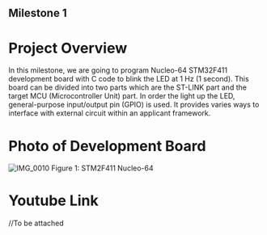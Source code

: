 ## Milestone 1 
# Project Overview
In this milestone, we are going to program Nucleo-64 STM32F411 development board with C code to blink the LED at 1 Hz (1 second). This board can be divided into two parts which are the ST-LINK part and the target MCU (Microcontroller Unit) part. In order the light up the LED, general-purpose input/output pin (GPIO) is used. It provides varies ways to interface with external circuit within an applicant framework.

# Photo of Development Board 
![IMG_0010](https://user-images.githubusercontent.com/93202001/167299951-86736184-b7ab-4e12-9ceb-3dda30f3bdde.jpg)
                                        Figure 1: STM2F411 Nucleo-64

# Youtube Link
//To be attached





